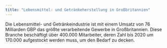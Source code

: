 ```yaml
---
title: "Lebensmittel- und Getränkeherstellung in Großbritannien"
---
```


Die Lebensmittel- und Getränkeindustrie ist mit einem Umsatz von 76 Milliarden GBP das größte verarbeitende Gewerbe in Großbritannien. Diese Branche beschäftigt über 400.000 Mitarbeiter, deren Zahl bis 2020 um 170.000 aufgestockt werden muss, um den Bedarf zu decken. 